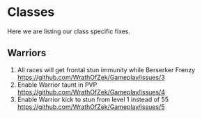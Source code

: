 # Classes

Here we are listing our class specific fixes.

## Warriors

1. All races will get frontal stun immunity while Berserker Frenzy https://github.com/WrathOfZek/Gameplay/issues/3
2. Enable Warrior taunt in PVP https://github.com/WrathOfZek/Gameplay/issues/4
3. Enable Warrior kick to stun from level 1 instead of 55 https://github.com/WrathOfZek/Gameplay/issues/5
